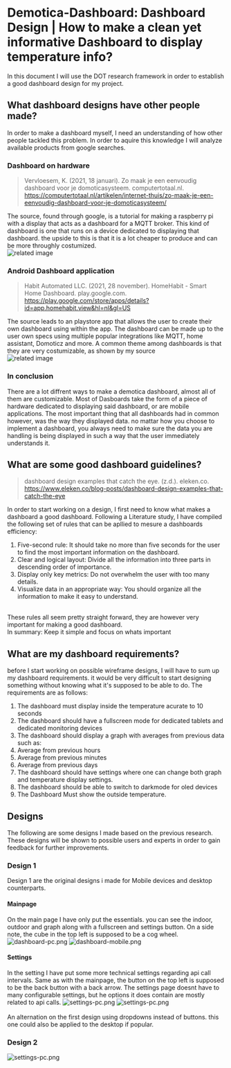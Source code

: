 # Demotica-Dashboard: Dashboard Design | How to make a clean yet informative Dashboard to display temperature info?
In this document I will use the DOT research framework in order to establish a good dashboard design for my project. 

## What dashboard designs have other people made?
In order to make a dashboard myself, I need an understanding of how other people tackled this problem. In order to aquire this knowledge I will analyze available products from google searches.
### Dashboard on hardware

>Vervloesem, K. (2021, 18 januari). Zo maak je een eenvoudig dashboard voor je domoticasysteem. computertotaal.nl. https://computertotaal.nl/artikelen/internet-thuis/zo-maak-je-een-eenvoudig-dashboard-voor-je-domoticasysteem/

The source, found through google, is a tutorial for making a raspberry pi with a display that acts as a dashboard for a MQTT broker. This kind of dashboard is one that runs on a device dedicated to displaying that dashboard. the upside to this is that it is a lot cheaper to produce and can be more throughly costumized.<br/>
![related image](https://api.reshift.nl/modules/media/show_image/569967/?width=640&crop=center)
<br/>

### Android Dashboard application

>Habit Automated LLC. (2021, 28 november). HomeHabit - Smart Home Dashboard. play.google.com. https://play.google.com/store/apps/details?id=app.homehabit.view&hl=nl&gl=US

The source leads to an playstore app that allows the user to create their own dashboard using within the app. The dashboard can be made up to the user own specs using multiple popular integrations like MQTT, home assistant, Domoticz and more. A common theme among dashboards is that they are very costumizable, as shown by my source<br/>
![related image](https://play-lh.googleusercontent.com/m1KCENqg8pVep7qdtcdrYjJtVnd--lH_t_7KP8phH-WuebTzTULqoSsQxt16IHIah_8=w2560-h1315)
<br/>
### In conclusion
There are a lot diffrent ways to make a demotica dashboard, almost all of them are customizable. Most of Dasboards take the form of a piece of hardware dedicated to displaying said dashboard, or are mobile applications.  The most important thing that all dashboards had in common however, was the way they displayed data. no mattar how you choose to implement a dashboard, you always need to make sure the data you are handling is being displayed in such a way that the user immediately understands it.
<br/>

## What are some good dashboard guidelines?
>dashboard design examples that catch the eye. (z.d.). eleken.co. https://www.eleken.co/blog-posts/dashboard-design-examples-that-catch-the-eye

In order to start working on a design, I first need to know what makes a dashboard a good dashboard. 
Following a Literature study, I have compiled the following set of rules that can be apllied to mesure a dashboards efficiency:
1. Five-second rule:  It should take no more than five seconds for the user to find the most important information on the dashboard.
2. Clear and logical layout: Divide all the information into three parts in descending order of importance.
3. Display only key metrics: Do not overwhelm the user with too many details.
4. Visualize data in an appropriate way: You should organize all the information to make it easy to understand.
<br/>
These rules all seem pretty straight forward, they are however very important for making a good dashboard.<br/>
In summary: Keep it simple and focus on whats important

## What are my dashboard requirements?
before I start working on possible wireframe designs, I will have to sum up my dashboard requirements. it would be very difficult to start designing something without knowing what it's supposed to be able to do.
The requirements are as follows:
1. The dashboard must display inside the temperature acurate to 10 seconds
2. The dashboard should have a fullscreen mode for dedicated tablets and dedicated monitoring devices
3. The dashboard should display a graph with averages from previous data such as:
  1. Average from previous hours 
  2. Average from previous minutes
  3. Average from previous days
4. The dashboard should have settings where one can change both graph and temperature display settings.
5. The dashboard should be able to switch to darkmode for oled devices
6. The Dashboard Must show the outside temperature.

## Designs
The following are some designs I made based on the previous research. These designs will be shown to possible users and experts in order to gain feedback for further improvements.

### Design 1
Design 1 are the original designs i made for Mobile devices and desktop counterparts.
#### Mainpage
On the main page I have only put the essentials. you can see the indoor, outdoor and graph along with a fullscreen and settings button.
On a side note, the cube in the top left is supposed to be a cog wheel.
![dashboard-pc.png](./Media/dashboard-pc.png)
![dashboard-mobile.png](./Media/dashboard-mobile.png)
#### Settings
In the setting I have put some more technical settings regarding api call intervals.
Same as with the mainpage, the button on the top left is supposed to be the back button with a back arrow.
The settings page doesnt have to many configurable settings, but he options it does contain are mostly related to api calls.
![settings-pc.png](./Media/settings-pc.png)
![settings-pc.png](./Media/settings-mobile.png)
<br/><br/>
An alternation on the first design using dropdowns instead of buttons. this one could also be applied to the desktop if popular.
<br/>

### Design 2


![settings-pc.png](./Media/settings-mobile-alt1.png)
